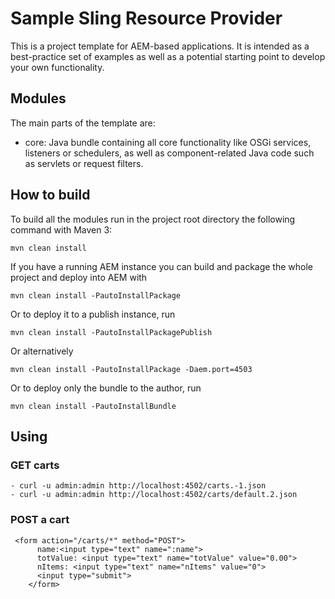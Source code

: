 # Sample Sling Resource Provider

This is a project template for AEM-based applications. It is intended as a best-practice set of examples as well as a potential starting point to develop your own functionality.

## Modules

The main parts of the template are:

* core: Java bundle containing all core functionality like OSGi services, listeners or schedulers, as well as component-related Java code such as servlets or request filters.


## How to build

To build all the modules run in the project root directory the following command with Maven 3:

    mvn clean install

If you have a running AEM instance you can build and package the whole project and deploy into AEM with  

    mvn clean install -PautoInstallPackage
    
Or to deploy it to a publish instance, run

    mvn clean install -PautoInstallPackagePublish
    
Or alternatively

    mvn clean install -PautoInstallPackage -Daem.port=4503

Or to deploy only the bundle to the author, run

    mvn clean install -PautoInstallBundle

## Using

### GET carts

```
- curl -u admin:admin http://localhost:4502/carts.-1.json
- curl -u admin:admin http://localhost:4502/carts/default.2.json
```

### POST a cart

```
 <form action="/carts/*" method="POST">
      name:<input type="text" name=":name">
      totValue: <input type="text" name="totValue" value="0.00">
      nItems: <input type="text" name="nItems" value="0">
      <input type="submit">
    </form>
```



